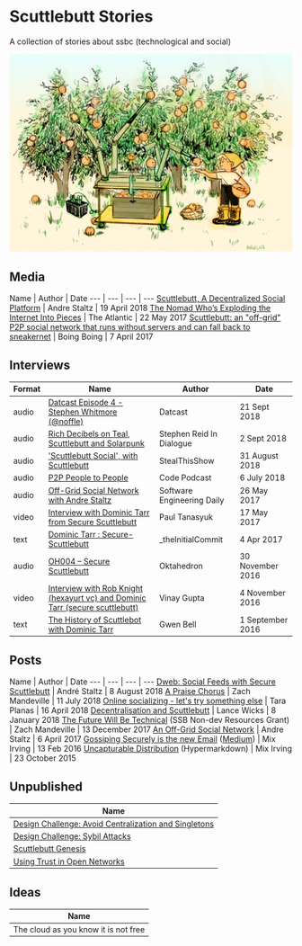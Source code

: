 # Scuttlebutt Stories

A collection of stories about ssbc \(technological and social\)

![solarpunk oranges](/assets/solarpunk-oranges.jpg)

## Media

Name | Author | Date
--- | --- | --- | ---
[Scuttlebutt, A Decentralized Social Platform](https://www.inthemesh.com/archive/secure-scuttlebutt-facebook-alternative/) | Andre Staltz | 19 April 2018
[The Nomad Who’s Exploding the Internet Into Pieces](https://www.theatlantic.com/technology/archive/2017/05/meet-the-counterantidisintermediationists/527553/) | The Atlantic | 22 May 2017
[Scuttlebutt: an "off-grid" P2P social network that runs without servers and can fall back to sneakernet](http://boingboing.net/2017/04/07/bug-in-tech-for-antipreppers.html) | Boing Boing | 7 April 2017


## Interviews

Format | Name | Author | Date
--- | --- | --- | ---
audio | [Datcast Episode 4 - Stephen Whitmore (@noffle)](https://dat-cast.hashbase.io/DCUP0.html?ep=CGMRJ5UU-NNX9A4I) | Datcast | 21 Sept 2018
audio | [Rich Decibels on Teal, Scuttlebutt and Solarpunk](https://anchor.fm/stephenreid321/episodes/Rich-Decibels-on-Teal--Scuttlebutt-and-Solarpunk-e24qf9) | Stephen Reid In Dialogue | 2 Sept 2018
audio | ['Scuttlebutt Social', with Scuttlebutt](https://stealthisshow.com/s04e04/) | StealThisShow | 31 August 2018
audio | [P2P People to People](https://codepodcast.com/posts/2018-07-05-p2p-people-to-people/) | Code Podcast | 6 July 2018
audio | [Off-Grid Social Network with Andre Staltz](https://dev.to/sedaily/offgrid-social-network-with-andre-staltz) | Software Engineering Daily | 26 May 2017
video | [Interview with Dominic Tarr from Secure Scuttlebutt](https://www.youtube.com/watch?v=culYwT7_sW0) | Paul Tanasyuk | 17 May 2017
text | [Dominic Tarr : Secure-Scuttlebutt](https://theinitialcommit.com/2017/04/04/dominic-tarr/) | \_theInitialCommit | 4 Apr 2017
audio | [OH004 – Secure Scuttlebutt](https://oktahedron.diskordia.org/?podcast=oh004-secure-scuttlebutt) | Oktahedron | 30 November 2016
video | [Interview with Rob Knight (hexayurt vc) and Dominic Tarr (secure scuttlebutt)](https://www.youtube.com/watch?v=JolzQo8iLaY) | Vinay Gupta | 4 November 2016
text | [The History of Scuttlebot with Dominic Tarr](http://gwenbell.com/dt-interview/) | Gwen Bell | 1 September 2016

## Posts

Name | Author | Date
--- | --- | --- | ---
[Dweb: Social Feeds with Secure Scuttlebutt](https://hacks.mozilla.org/2018/08/dweb-social-feeds-with-secure-scuttlebutt/) | André Staltz | 8 August 2018
[A Praise Chorus](dat://2295a89c2cdfb57ed91b135608627119199d5d834fbaede70a8713b2cedf6fe1/)  | Zach Mandeville | 11 July 2018
[Online socializing - let's try something else](http://l0010o0001l.logdown.com/posts/2018/04/16/scuttlebutt) | Tara Planas | 16 April 2018
[Decentralisation and Scuttlebutt](https://lancewicks.com/2018/01/08/decentralisation-and-scuttlebutt/) | Lance Wicks | 8 January 2018
[The Future Will Be Technical](https://coolguy.website/writing/the-future-will-be-technical/) (SSB Non-dev Resources Grant) | Zach Mandeville | 13 December 2017
[An Off-Grid Social Network](https://staltz.com/an-off-grid-social-network.html) | Andre Staltz | 6 April 2017
[Gossiping Securely is the new Email](./gossiping-securely-is-the-new-email.md) \([Medium](https://medium.com/enspiral-tales/gossiping-securely-is-the-new-email-6d706d4cd435)\) | Mix Irving | 13 Feb 2016
[Uncapturable Distribution](http://hyper.mixmix.io/mixmix/blogposts/blob/master/uncapturable_distribution.md) \(Hypermarkdown\) | Mix Irving | 23 October 2015

## Unpublished

Name |
--- |
[Design Challenge: Avoid Centralization and Singletons](./design-challenge-avoid-centralization-and-singletons.md) |
[Design Challenge: Sybil Attacks](./design-challenge-sybil-attacks.md) |
[Scuttlebutt Genesis](./scuttlebutt-genesis.md) |
[Using Trust in Open Networks](./using-trust-in-open-networks.md) |

## Ideas

Name |
--- |
The cloud as you know it is not free |
